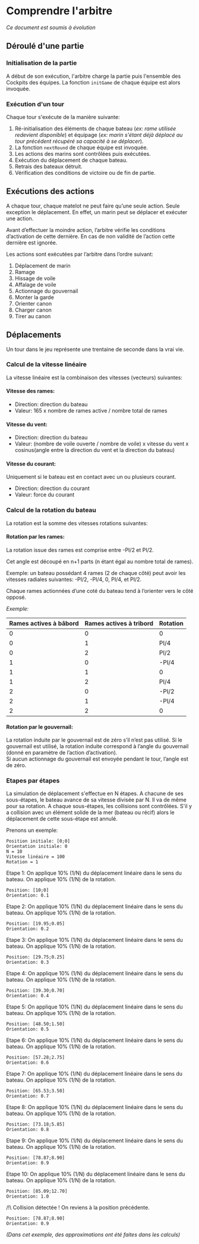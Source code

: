 # Comprendre l'arbitre

*Ce document est soumis à évolution*

## Déroulé d'une partie
### Initialisation de la partie
A début de son exécution, l'arbitre charge la partie puis l'ensemble des Cockpits des équipes.
La fonction `initGame` de chaque équipe est alors invoquée.
### Exécution d'un tour
Chaque tour s'exécute de la manière suivante:

 1. Ré-initialisation des éléments de chaque bateau (*ex: rame utilisée redevient disponible*) et équipage (*ex: marin s'étant déjà déplacé au tour précédent récupéré sa capacité à se déplacer*).
 2. La fonction `nextRound` de chaque équipe est invoquée.
 3. Les actions des marins sont contrôlées puis exécutées.
 4. Exécution du déplacement de chaque bateau.
 5. Retrais des bateaux détruit.
 6. Vérification des conditions de victoire ou de fin de partie.

## Exécutions des actions
A chaque tour, chaque matelot ne peut faire qu’une seule action.
Seule exception le déplacement. En effet, un marin peut se déplacer et exécuter une action.

Avant d’effectuer la moindre action, l’arbitre vérifie les conditions d’activation de cette dernière. En cas de non validité de l’action cette dernière est ignorée.

Les actions sont exécutées par l’arbitre dans l’ordre suivant:
 1. Déplacement de marin
 2.  Ramage
 3.  Hissage de voile
 4.  Affalage de voile
 5.  Actionnage du gouvernail
 6.  Monter la garde
 7.  Orienter canon
 8.  Charger canon
 9.  Tirer au canon
 
## Déplacements
Un tour dans le jeu représente une trentaine de seconde dans la vrai vie.

### Calcul de la vitesse linéaire
La vitesse linéaire est la combinaison des vitesses (vecteurs) suivantes:

#### Vitesse des rames:

-   Direction: direction du bateau
-   Valeur: 165 x nombre de rames active / nombre total de rames
#### Vitesse du vent:

-   Direction: direction du bateau
-   Valeur: (nombre de voile ouverte / nombre de voile) x vitesse du vent x cosinus(angle entre la direction du vent et la direction du bateau)
    

#### Vitesse du courant:

Uniquement si le bateau est en contact avec un ou plusieurs courant.
-   Direction: direction du courant
-   Valeur: force du courant
    
### Calcul de la rotation du bateau
La rotation est la somme des vitesses rotations suivantes:

#### Rotation par les rames:
La rotation issue des rames est comprise entre -PI/2 et PI/2.

Cet angle est découpé en n+1 parts (n étant égal au nombre total de rames).

Exemple: un bateau possédant 4 rames (2 de chaque côté) peut avoir les vitesses radiales suivantes: -PI/2, -PI/4, 0, PI/4, et PI/2.

Chaque rames actionnées d’une coté du bateau tend à l’orienter vers le côté opposé.

*Exemple:*

| Rames actives à bâbord | Rames actives à tribord | Rotation |
|--|--|--|
| 0 | 0 | 0 |
| 0 | 1 | PI/4 |
| 0 | 2 | PI/2 |
| 1 | 0 | -PI/4 |
| 1 | 1 | 0 |
| 1 | 2 | PI/4 |
| 2 | 0 | -PI/2 |
| 2 | 1 | -PI/4 |
| 2 | 2 | 0 |
#### Rotation par le gouvernail:

La rotation induite par le gouvernail est de zéro s’il n’est pas utilisé.
Si le gouvernail est utilisé, la rotation induite correspond à l’angle du gouvernail (donné en paramètre de l’action d’activation).  
Si aucun actionnage du gouvernail est envoyée pendant le tour, l’angle est de zéro.

### Etapes par étapes
La simulation de déplacement s'effectue en N étapes.
A chacune de ses sous-étapes, le bateau avance de sa vitesse divisée par N.
Il va de même pour sa rotation.
A chaque sous-étapes, les collisions sont contrôlées. S'il y a collision avec un élément solide de la mer (bateau ou récif) alors le déplacement de cette sous-étape est annulé.


Prenons un exemple:

    Position initiale: [0;0]
    Orientation initiale: 0
    N = 10
    Vitesse linéaire = 100
    Rotation = 1

Etape 1:
On applique 10% (1/N) du déplacement linéaire dans le sens du bateau.
On applique 10% (1/N) de la rotation.

    Position: [10;0]
    Orientation: 0.1

Etape 2:
On applique 10% (1/N) du déplacement linéaire dans le sens du bateau.
On applique 10% (1/N) de la rotation.

    Position: [19.95;0.05]
    Orientation: 0.2

Etape 3:
On applique 10% (1/N) du déplacement linéaire dans le sens du bateau.
On applique 10% (1/N) de la rotation.

    Position: [29.75;0.25]
    Orientation: 0.3

Etape 4:
On applique 10% (1/N) du déplacement linéaire dans le sens du bateau.
On applique 10% (1/N) de la rotation.

    Position: [39.30;0.70]
    Orientation: 0.4

Etape 5:
On applique 10% (1/N) du déplacement linéaire dans le sens du bateau.
On applique 10% (1/N) de la rotation.

    Position: [48.50;1.50]
    Orientation: 0.5

Etape 6:
On applique 10% (1/N) du déplacement linéaire dans le sens du bateau.
On applique 10% (1/N) de la rotation.

    Position: [57.28;2.75]
    Orientation: 0.6

Etape 7:
On applique 10% (1/N) du déplacement linéaire dans le sens du bateau.
On applique 10% (1/N) de la rotation.

    Position: [65.53;3.50]
    Orientation: 0.7

Etape 8:
On applique 10% (1/N) du déplacement linéaire dans le sens du bateau.
On applique 10% (1/N) de la rotation.

    Position: [73.18;5.85]
    Orientation: 0.8

Etape 9:
On applique 10% (1/N) du déplacement linéaire dans le sens du bateau.
On applique 10% (1/N) de la rotation.

    Position: [78.87;8.90]
    Orientation: 0.9

Etape 10:
On applique 10% (1/N) du déplacement linéaire dans le sens du bateau.
On applique 10% (1/N) de la rotation.

    Position: [85.09;12.70]
    Orientation: 1.0
/!\ Collision détectée ! On reviens à la position précédente.

    Position: [78.87;8.90]
    Orientation: 0.9

*(Dans cet exemple, des approximations ont été faites dans les calculs)*
